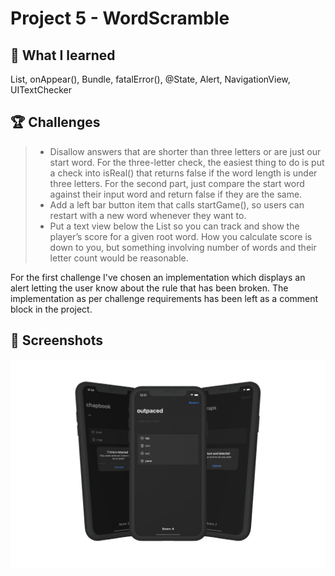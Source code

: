 # Project 5 - WordScramble

## 📝 What I learned

List, onAppear(), Bundle, fatalError(), @State, Alert, NavigationView, UITextChecker

## 🏆 Challenges

> * Disallow answers that are shorter than three letters or are just our start word. For the three-letter check, the easiest thing to do is put a check into isReal() that returns false if the word length is under three letters. For the second part, just compare the start word against their input word and return false if they are the same.
> * Add a left bar button item that calls startGame(), so users can restart with a new word whenever they want to.
> * Put a text view below the List so you can track and show the player’s score for a given root word. How you calculate score is down to you, but something involving number of words and their letter count would be reasonable.

For the first challenge I've chosen an implementation which displays an alert letting the user know about the rule that has been broken. The implementation as per challenge requirements has been left as a comment block in the project.

## 📸 Screenshots
<div align ="center">
<img src="/Assets/Mockup_WordScramble.png" width=800>
</div>